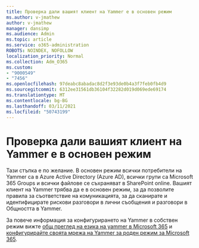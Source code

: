 ```yaml
---
title: Проверка дали вашият клиент на Yammer е в основен режим
ms.author: v-jmathew
author: v-jmathew
manager: dansimp
ms.audience: Admin
ms.topic: article
ms.service: o365-administration
ROBOTS: NOINDEX, NOFOLLOW
localization_priority: Normal
ms.collection: Adm_O365
ms.custom:
- "9000549"
- "7456"
ms.openlocfilehash: 97deabc8abadac8d2f3e93de0b4a3f7feb0fb4d9
ms.sourcegitcommit: 6312ee31561db36104f32282d019d069ede69174
ms.translationtype: MT
ms.contentlocale: bg-BG
ms.lasthandoff: 03/11/2021
ms.locfileid: "50743199"
---
```

# <a name="verify-your-yammer-tenant-is-in-native-mode"></a>Проверка дали вашият клиент на Yammer е в основен режим

Тази стъпка е по желание. В основен режим всички потребители на Yammer са в Azure Active Directory (Azure AD), всички групи са Microsoft 365 Groups и всички файлове се съхраняват в SharePoint online. Вашият клиент на Yammer трябва да е в основен режим, за да позволите правила за съответствие на комуникацията, за да сканирате и идентифицирате рискови разговори в лични съобщения и разговори в Общността в Yammer.  
  
За повече информация за конфигурирането на Yammer в собствен режим вижте [общ преглед на езика на yammer в Microsoft 365](https://go.microsoft.com/fwlink/?linkid=2129829) и [конфигурирайте своята мрежа на Yammer за роден режим за Microsoft 365](https://go.microsoft.com/fwlink/?linkid=2129772).

